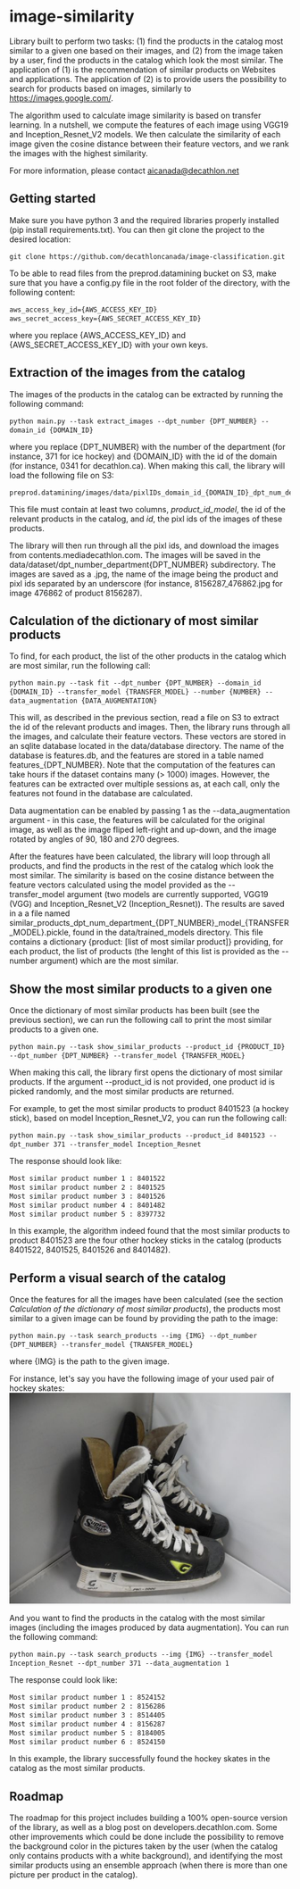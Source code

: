 # image-similarity
Library built to perform two tasks: (1) find the products in the catalog most similar to a given one based on their images, and (2) from the image taken by a user, find the products in the catalog which look the most similar. The application of (1) is the recommendation of similar products on Websites and applications. The application of (2) is to provide users the possibility to search for products based on images, similarly to https://images.google.com/.

The algorithm used to calculate image similarity is based on transfer learning. In a nutshell, we compute the features of each image using VGG19 and Inception_Resnet_V2 models. We then calculate the similarity of each image given the cosine distance between their feature vectors, and we rank the images with the highest similarity.

For more information, please contact aicanada@decathlon.net

## Getting started
Make sure you have python 3 and the required libraries properly installed (pip install requirements.txt). You can then git clone the project to the desired location:
```
git clone https://github.com/decathloncanada/image-classification.git
```
To be able to read files from the preprod.datamining bucket on S3, make sure that you have a config.py file in the root folder of the directory, with the following content:
```
aws_access_key_id={AWS_ACCESS_KEY_ID}
aws_secret_access_key={AWS_SECRET_ACCESS_KEY_ID}
```
where you replace {AWS_ACCESS_KEY_ID} and {AWS_SECRET_ACCESS_KEY_ID} with your own keys.

## Extraction of the images from the catalog
The images of the products in the catalog can be extracted by running the following command:
```
python main.py --task extract_images --dpt_number {DPT_NUMBER} --domain_id {DOMAIN_ID}
```
where you replace {DPT_NUMBER} with the number of the department (for instance, 371 for ice hockey) and {DOMAIN_ID} with the id of the domain (for instance, 0341 for decathlon.ca). When making this call, the library will load the following file on S3:
```
preprod.datamining/images/data/pixlIDs_domain_id_{DOMAIN_ID}_dpt_num_department_{DPT_NUMBER}000.gz'
```
This file must contain at least two columns, *product_id_model*, the id of the relevant products in the catalog, and *id*, the pixl ids of the images of these products.

The library will then run through all the pixl ids, and download the images from contents.mediadecathlon.com. The images will be saved in the data/dataset/dpt_number_department{DPT_NUMBER} subdirectory. The images are saved as a .jpg, the name of the image being the product and pixl ids separated by an underscore (for instance, 8156287_476862.jpg for image 476862 of product 8156287). 

## Calculation of the dictionary of most similar products 
To find, for each product, the list of the other products in the catalog which are most similar, run the following call:
```
python main.py --task fit --dpt_number {DPT_NUMBER} --domain_id {DOMAIN_ID} --transfer_model {TRANSFER_MODEL} --number {NUMBER} --data_augmentation {DATA_AUGMENTATION}
```
This will, as described in the previous section, read a file on S3 to extract the id of the relevant products and images. Then, the library runs through all the images, and calculate their feature vectors. These vectors are stored in an sqlite database located in the data/database directory. The name of the database is features.db, and the features are stored in a table named features_{DPT_NUMBER}. Note that the computation of the features can take hours if the dataset contains many (> 1000) images. However, the features can be extracted over multiple sessions as, at each call, only the features not found in the database are calculated.

Data augmentation can be enabled by passing 1 as the --data_augmentation argument - in this case, the features will be calculated for the original image, as well as the image fliped left-right and up-down, and the image rotated by angles of 90, 180 and 270 degrees. 

After the features have been calculated, the library will loop through all products, and find the products in the rest of the catalog which look the most similar. The similarity is based on the cosine distance between the feature vectors calculated using the model provided as the --transfer_model argument (two models are currently supported, VGG19 (VGG) and Inception_Resnet_V2 (Inception_Resnet)). The results are saved in a a file named similar_products_dpt_num_department_{DPT_NUMBER}\_model_\{TRANSFER_MODEL}.pickle, found in the data/trained_models directory. This file contains a dictionary {product: [list of most similar product]} providing, for each product, the list of products (the lenght of this list is provided as the --number argument) which are the most similar. 

## Show the most similar products to a given one
Once the dictionary of most similar products has been built (see the previous section), we can run the following call to print the most similar products to a given one.
```
python main.py --task show_similar_products --product_id {PRODUCT_ID} --dpt_number {DPT_NUMBER} --transfer_model {TRANSFER_MODEL}
```
When making this call, the library first opens the dictionary of most similar products. If the argument --product_id is not provided, one product id is picked randomly, and the most similar products are returned. 

For example, to get the most similar products to product 8401523 (a hockey stick), based on model Inception_Resnet_V2, you can run the following call:
```
python main.py --task show_similar_products --product_id 8401523 --dpt_number 371 --transfer_model Inception_Resnet
```
The response should look like:
```
Most similar product number 1 : 8401522
Most similar product number 2 : 8401525
Most similar product number 3 : 8401526
Most similar product number 4 : 8401482
Most similar product number 5 : 8397732
```
In this example, the algorithm indeed found that the most similar products to product 8401523 are the four other hockey sticks in the catalog (products 8401522, 8401525, 8401526 and 8401482). 

## Perform a visual search of the catalog
Once the features for all the images have been calculated (see the section *Calculation of the dictionary of most similar products*), the products most similar to a given image can be found by providing the path to the image:
```
python main.py --task search_products --img {IMG} --dpt_number {DPT_NUMBER} --transfer_model {TRANSFER_MODEL}
```
where {IMG} is the path to the given image.

For instance, let's say you have the following image of your used pair of hockey skates:
![Alt text](test/test_image.jpg?raw=true "Title")

And you want to find the products in the catalog with the most similar images (including the images produced by data augmentation). You can run the following command:
```
python main.py --task search_products --img {IMG} --transfer_model Inception_Resnet --dpt_number 371 --data_augmentation 1
```
The response could look like:
```
Most similar product number 1 : 8524152
Most similar product number 2 : 8156286
Most similar product number 3 : 8514405
Most similar product number 4 : 8156287
Most similar product number 5 : 8184005
Most similar product number 6 : 8524150
```
In this example, the library successfully found the hockey skates in the catalog as the most similar products.

## Roadmap
The roadmap for this project includes building a 100% open-source version of the library, as well as a blog post on developers.decathlon.com. Some other improvements which could be done include the possibility to remove the background color in the pictures taken by the user (when the catalog only contains products with a white background), and identifying the most similar products using an ensemble approach (when there is more than one picture per product in the catalog).
